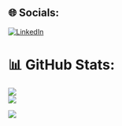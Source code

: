 
## 🌐 Socials:
[![LinkedIn](https://img.shields.io/badge/LinkedIn-%230077B5.svg?logo=linkedin&logoColor=white)](https://www.linkedin.com/in/johnd-welch/) 

# 📊 GitHub Stats:
![](https://github-readme-streak-stats.herokuapp.com/?user=jdw004&theme=codeSTACKr&hide_border=true)<br/>
![](https://github-readme-stats.vercel.app/api/top-langs/?username=jdw004&theme=codeSTACKr&hide_border=false&include_all_commits=true&count_private=true&layout=compact)

[![](https://visitcount.itsvg.in/api?id=jdw004&icon=1&color=1)](https://visitcount.itsvg.in)
